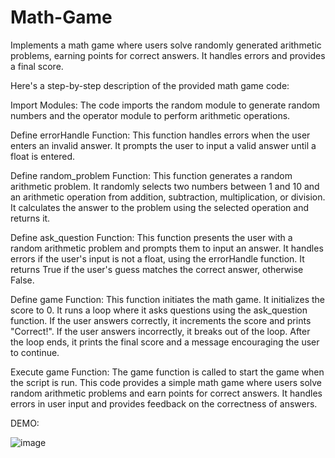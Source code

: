 # Math-Game
Implements a math game where users solve randomly generated arithmetic problems, earning points for correct answers. It handles errors and provides a final score.

Here's a step-by-step description of the provided math game code:

Import Modules:
The code imports the random module to generate random numbers and the operator module to perform arithmetic operations.

Define errorHandle Function:
This function handles errors when the user enters an invalid answer.
It prompts the user to input a valid answer until a float is entered.

Define random_problem Function:
This function generates a random arithmetic problem.
It randomly selects two numbers between 1 and 10 and an arithmetic operation from addition, subtraction, multiplication, or division.
It calculates the answer to the problem using the selected operation and returns it.

Define ask_question Function:
This function presents the user with a random arithmetic problem and prompts them to input an answer.
It handles errors if the user's input is not a float, using the errorHandle function.
It returns True if the user's guess matches the correct answer, otherwise False.

Define game Function:
This function initiates the math game.
It initializes the score to 0.
It runs a loop where it asks questions using the ask_question function.
If the user answers correctly, it increments the score and prints "Correct!". If the user answers incorrectly, it breaks out of the loop.
After the loop ends, it prints the final score and a message encouraging the user to continue.

Execute game Function:
The game function is called to start the game when the script is run.
This code provides a simple math game where users solve random arithmetic problems and earn points for correct answers. It handles errors in user input and provides feedback on the correctness of answers.

DEMO:

![image](https://github.com/arshasuresh03/Math-Game/assets/160167081/44278c62-a6b1-4323-9e34-ca5b95d57e66)
